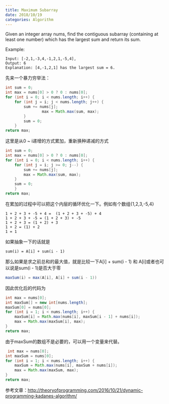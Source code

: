 ```yaml
---
title: Maximum Subarray
date: 2018/10/19
categories: Algorithm
---
```


Given an integer array nums, find the contiguous subarray (containing at least one number) which has the largest sum and return its sum.

Example:
```
Input: [-2,1,-3,4,-1,2,1,-5,4],
Output: 6
Explanation: [4,-1,2,1] has the largest sum = 6.
```
先来一个暴力穷举法：
```java
int sum = 0;
int max = nums[0] > 0 ? 0 : nums[0];
for (int i = 0; i < nums.length; i++) {
    for (int j = i; j < nums.length; j++) {
        sum += nums[j];
                max = Math.max(sum, max);
        }
        sum = 0;
    }
return max;
```
这里是从0 ~ i递增的方式累加，重新换种递减的方式
```java
int sum = 0;
int max = nums[0] > 0 ? 0 : nums[0];
for (int i = 0; i < nums.length; i++) {
    for (int j = i; j >= 0; j--) {
        sum += nums[j];
        max = Math.max(sum, max);
    }
    sum = 0;
    }
return max;
```
在累加的过程中可以把这个内层的循环优化一下。例如有个数组{1,2,3,-5,4}
```
1 + 2 + 3 + -5 + 4 =  (1 + 2 + 3 + -5) + 4
1 + 2 + 3 + -5 = (1 + 2 + 3) + -5
1 + 2 + 3 = (1 + 2) + 3
1 + 2 = (1) + 2
1 = 1
```
如果抽象一下的话就是
```
sum(i) = A[i] + sum(i - 1)
```
那么如果是求之前总和的最大值，就是比较一下A[i] + sum(i - 1) 和 A[i]或者也可以说是sum(i - 1)是否大于零
```java
maxSum(i) = max(A[i], A[i] + sum(i - 1))
```
因此优化后的代码为
```java
int max = nums[0];
int maxSum[] = new int[nums.length];
maxSum[0] = nums[0];
for (int i = 1; i < nums.length; i++) {
    maxSum[i] = Math.max(nums[i], maxSum[i - 1] + nums[i]);
    max = Math.max(maxSum[i], max);
}
return max;
```
由于maxSum的数组不是必要的，可以用一个变量来代替。
```java
 int max = nums[0];
int maxSum = nums[0];
for (int i = 1; i < nums.length; i++) {
    maxSum = Math.max(nums[i], maxSum + nums[i]);
    max = Math.max(maxSum, max);
}
return max;
```

参考文章：http://theoryofprogramming.com/2016/10/21/dynamic-programming-kadanes-algorithm/